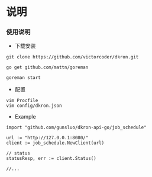 # 说明

### 使用说明

* 下载安装
```
git clone https://github.com/victorcoder/dkron.git

go get github.com/mattn/goreman

goreman start
```

* 配置
```
vim Procfile
vim config/dkron.json
```

* Example
```
import "github.com/gunsluo/dkron-api-go/job_schedule"

url := "http://127.0.0.1:8080/"
client := job_schedule.NewClient(url)

// status
statusResp, err := client.Status()

//...
```
